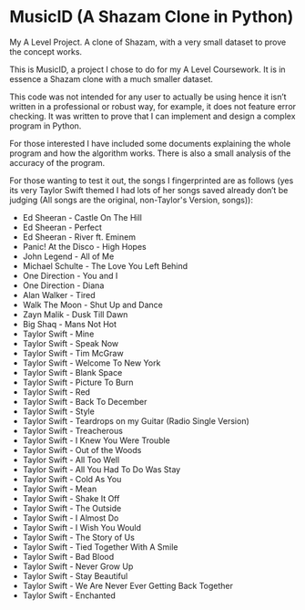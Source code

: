 # MusicID (A Shazam Clone in Python)
My A Level Project. A clone of Shazam, with a very small dataset to prove the concept works.

This is MusicID, a project I chose to do for my A Level Coursework. It is in essence a Shazam clone with a much smaller dataset.

This code was not intended for any user to actually be using hence it isn’t written in a professional or robust way, for example, it does not feature error checking. It was written to prove that I can implement and design a complex program in Python.

For those interested I have included some documents explaining the whole program and how the algorithm works. There is also a small analysis of the accuracy of the program.

For those wanting to test it out, the songs I fingerprinted are as follows (yes its very Taylor Swift themed I had lots of her songs saved already don’t be judging (All songs are the original, non-Taylor's Version, songs)):
 - Ed Sheeran - Castle On The Hill
 - Ed Sheeran - Perfect
 - Ed Sheeran - River ft. Eminem
 - Panic! At the Disco - High Hopes
 - John Legend - All of Me
 - Michael Schulte - The Love You Left Behind
 - One Direction - You and I
 - One Direction - Diana
 - Alan Walker - Tired
 - Walk The Moon - Shut Up and Dance
 - Zayn Malik - Dusk Till Dawn
 - Big Shaq - Mans Not Hot
 - Taylor Swift - Mine
 - Taylor Swift - Speak Now
 - Taylor Swift - Tim McGraw
 - Taylor Swift - Welcome To New York
 - Taylor Swift - Blank Space
 - Taylor Swift - Picture To Burn
 - Taylor Swift - Red
 - Taylor Swift - Back To December
 - Taylor Swift - Style
 - Taylor Swift - Teardrops on my Guitar (Radio Single Version)
 - Taylor Swift - Treacherous
 - Taylor Swift - I Knew You Were Trouble
 - Taylor Swift - Out of the Woods
 - Taylor Swift - All Too Well
 - Taylor Swift - All You Had To Do Was Stay
 - Taylor Swift - Cold As You
 - Taylor Swift - Mean
 - Taylor Swift - Shake It Off
 - Taylor Swift - The Outside
 - Taylor Swift - I Almost Do
 - Taylor Swift - I Wish You Would
 - Taylor Swift - The Story of Us
 - Taylor Swift - Tied Together With A Smile
 - Taylor Swift - Bad Blood
 - Taylor Swift - Never Grow Up
 - Taylor Swift - Stay Beautiful
 - Taylor Swift - We Are Never Ever Getting Back Together
 - Taylor Swift - Enchanted


